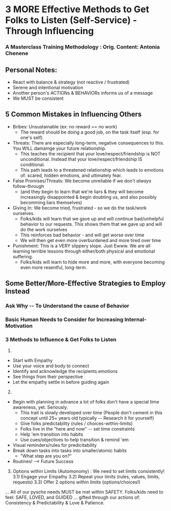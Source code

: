# 3 MORE Effective Methods to Get Folks to Listen (Self-Service) - Through Influencing
### A Masterclass Training Methodology : Orig. Content: Antonia Chenene


## Personal Notes:
- React with balance & strategy (not reactive / frustrated)
- Serene and intentional motivation
- Another person's ACTIONs & BEHAVIORs informs us of a message
- We MUST be consistent

## 5 Common Mistakes in Influencing Others
- Bribes: Unsustainable (ex: no reward == no work)
  - The reward should be doing a good job, on the task itself (esp. for one's self)
- Threats: There are especially long-term, negative consequences to this. You WILL damamge your future relationship.
  - This teaches the recipient that your love/respect/friendship is NOT unconditional. Instead that your love/respect/friendship IS conditional.
  - This path leads to a threatened relationship which leads to emotions of: scared, hidden emotions, and ultimately fear.
- False Promises/Threats: We become unreliable if we don't *always* follow-through 
  - (and they begin to learn that we're liars & they will become increasingly disappointed & begin doubting us, and also possibly becomming liars themselves)
- Giving In: We become tried, frustrated - so we do the task/work ourselves.
  - Folks/kids will learn that we gave up and will continue bad/unhelpful behavior to our requests. This shows them that we gave up and will do the work ourselves
  - This reinforces bad behavior - and will get worse over time
  - We will then get even more overburdened and more tired over time
- Punishment: This is a VERY slippery slope. Just Ewww. We are all learning terrible lessons through either/both physical and emotional suffering. 
  - Folks/kids will learn to hide more and more, with everyone becoming even more resentful, long-term.

## Some Better/More-Effective Strategies to Employ Instead
### Ask Why -- To Understand the cause of Behavior

### Basic Human Needs to Consider for Increasing Internal-Motivation

### 3 Methods to Influence & Get Folks to Listen
1) 
- Start with Empathy
- Use your voice and body to connect
- Identify and acknowledge the recipients emotions
- See things from their perspective
- Let the empathy settle in before guiding again

2) 
- Begin with planning in advance a lot of folks don't have a special time awareness, yet. Seriously. 
  - This trait is slowly developed over time (People don't cement in this concept until 25+ years old typically -- Research it for yourself)
  - Give folks predictability (rules / choices-within-limits)
  - Folks live in the "here and now" -- set time constraints
  - Help 'em transition into habits
  - Use cues/objectives to help transition & remind 'em
- Visual reminders/rules for predicitability
- Break down tasks into tasks into smaller/atomic habits
  - "What step are you on?"
- Routines! --> Future Success

3) Options within Limits (Automonomy) : We need to set limits consistently!
3.1) Engage your Empathy
3.2) Repeat your limits (rules, values, limits, requests)
3.3) Offer 2 options within limits (options/choices!)


... All of our pysche needs MUST be met within SAFETY. Folks/kids need to feel: SAFE, LOVED, and GUIDED ... gifted through our actions of: Consistency & Predictability & Love & Patience.

